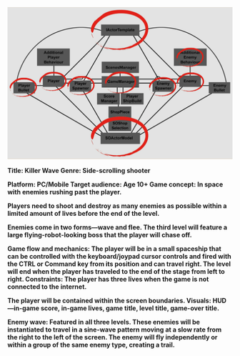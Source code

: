 ![Framework](https://github.com/BryceLindley/Space-Shooter/blob/master/Capture.PNG)

__Title: Killer Wave Genre: Side-scrolling shooter__

__Platform: PC/Mobile Target audience: Age 10+ Game concept: In space with enemies rushing past the player.__ 

__Players need to shoot and destroy as many enemies as possible within a limited amount of lives before the end of the level.__ 

__Enemies come in two forms—wave and flee. The third level will feature a large flying-robot-looking boss that the player will chase off.__ 

__Game flow and mechanics: The player will be in a small spaceship that can be controlled with the keyboard/joypad cursor controls and fired with the CTRL or Command key from its position and can travel right. The level will end when the player has traveled to the end of the stage from left to right. Constraints: The player has three lives when the game is not connected to the internet.__ 

__The player will be contained within the screen boundaries. Visuals: HUD—in-game score, in-game lives, game title, level title, game-over title.__ 

__Enemy wave: Featured in all three levels. These enemies will be instantiated to travel in a sine-wave pattern moving at a slow rate from the right to the left of the screen. The enemy will fly independently or within a group of the same enemy type, creating a trail.__

 
